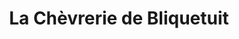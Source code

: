 ---
title: "La Chèvrerie de Bliquetuit"
url: /arelaune-en-seine/la-chevrerie-de-bliquetuit/
shop: Käse
---